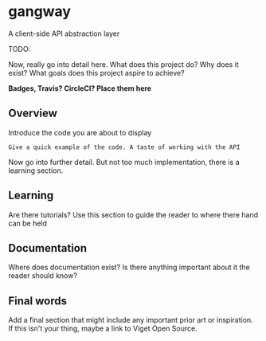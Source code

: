 # gangway

A client-side API abstraction layer

TODO:

Now, really go into detail here. What does this project do? Why does
it exist? What goals does this project aspire to achieve?

**Badges, Travis? CircleCI? Place them here**

## Overview

Introduce the code you are about to display

```
Give a quick example of the code. A taste of working with the API
```

Now go into further detail. But not too much implementation, there is
a learning section.

## Learning

Are there tutorials? Use this section to guide the reader to where there
hand can be held

## Documentation

Where does documentation exist? Is there anything important about it
the reader should know?

## Final words

Add a final section that might include any important prior art or
inspiration. If this isn't your thing, maybe a link to Viget Open
Source.
